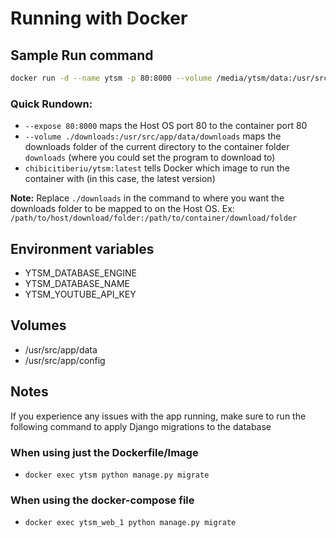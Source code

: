 Running with Docker
===

Sample Run command
-----
```bash
docker run -d --name ytsm -p 80:8000 --volume /media/ytsm/data:/usr/src/ytsm/data --volume /media/ytsm/config:/usr/src/ytsm/config chibicitiberiu/ytsm:latest
```
### Quick Rundown:
- `--expose 80:8000` maps the Host OS port 80 to the container port 80
- `--volume ./downloads:/usr/src/app/data/downloads` maps the downloads folder of the current directory to the container folder `downloads` (where you could set the program to download to)
- `chibicitiberiu/ytsm:latest` tells Docker which image to run the container with (in this case, the latest version)

**Note:** Replace `./downloads` in the command to where you want the downloads folder to be mapped to on the Host OS. Ex: `/path/to/host/download/folder:/path/to/container/download/folder`


Environment variables
-----
- YTSM_DATABASE_ENGINE
- YTSM_DATABASE_NAME
- YTSM_YOUTUBE_API_KEY


Volumes
-----
- /usr/src/app/data
- /usr/src/app/config


Notes
----
If you experience any issues with the app running, make sure to run the following command to apply Django migrations to the database

### When using just the Dockerfile/Image
- `docker exec ytsm python manage.py migrate`

### When using the docker-compose file
- `docker exec ytsm_web_1 python manage.py migrate`
